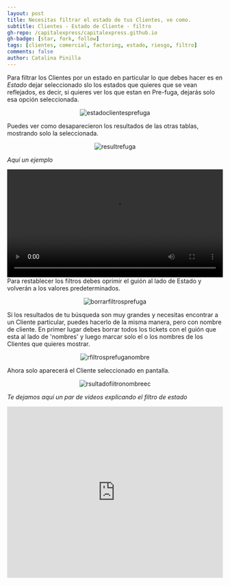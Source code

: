 ```yaml
---
layout: post
title: Necesitas filtrar el estado de tus Clientes, ve como.
subtitle: Clientes - Estado de Cliente - filtro
gh-repo: /capitalexpress/capitalexpress.github.io
gh-badge: [star, fork, follow]
tags: [clientes, comercial, factoring, estado, riesgo, filtro]
comments: false
author: Catalina Pinilla
---
```


Para filtrar los Clientes por un estado en particular lo que debes hacer es en *Estado* dejar seleccionado slo los estados que quieres que se vean reflejados, es decir, si quieres ver los que estan en Pre-fuga, dejarás solo esa opción seleccionada. 

<p align="center">
  <img src="https://cdn.capitalexpress.cl/img/estadoclientesprefuga.png" alt="estadoclientesprefuga">
</p>

Puedes ver como desaparecieron los resultados de las otras tablas, mostrando solo la seleccionada.

<p align="center">
  <img src="https://cdn.capitalexpress.cl/img/resultrefuga.png" alt="resultrefuga">
</p>

*Aquí un ejemplo* 

<video width="100%"  controls>
  <source src="https://cdn.capitalexpress.cl/video/Filtrar_el_estado_de_clientes_de_un_ejecutivo_pero_con_estado_en_pre_fuga (1).mp4" type="video/mp4">
</video>
Para restablecer los filtros debes oprimir el guión al lado de Estado y volverán a los valores predeterminados.

<p align="center">
  <img src="https://cdn.capitalexpress.cl/img/borrarfiltrosprefuga.png" alt="borrarfiltrosprefuga">
</p>

Si los resultados de tu búsqueda son muy grandes y necesitas encontrar a un Cliente particular, puedes hacerlo de la misma manera, pero con nombre de cliente. En primer lugar debes borrar todos los tickets con el guión que esta al lado de 'nombres' y luego marcar solo el o los nombres de los Clientes que quieres mostrar.

<p align="center">
  <img src="https://cdn.capitalexpress.cl/img/rfiltrosprefuganombre.png" alt="rfiltrosprefuganombre">
</p>

Ahora solo aparecerá el Cliente seleccionado en pantalla.

<p align="center">
  <img src="https://cdn.capitalexpress.cl/img/rsultadofiitronombreec.png" alt="rsultadofiitronombreec">
</p>

*Te dejamos aquí un par de videos explicando el filtro de estado* 
<iframe width="100%" height="400" src="https://www.loom.com/embed/e1bd694f195c49048f76f41cb33f2c6e" frameborder="0" allowfullscreen></iframe>
